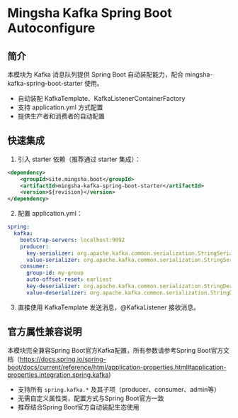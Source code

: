 # Mingsha Kafka Spring Boot Autoconfigure

## 简介

本模块为 Kafka 消息队列提供 Spring Boot 自动装配能力，配合 mingsha-kafka-spring-boot-starter 使用。

- 自动装配 KafkaTemplate、KafkaListenerContainerFactory
- 支持 application.yml 方式配置
- 提供生产者和消费者的自动配置

## 快速集成

1. 引入 starter 依赖（推荐通过 starter 集成）：

```xml
<dependency>
    <groupId>site.mingsha.boot</groupId>
    <artifactId>mingsha-kafka-spring-boot-starter</artifactId>
    <version>${revision}</version>
</dependency>
```

2. 配置 application.yml：

```yaml
spring:
  kafka:
    bootstrap-servers: localhost:9092
    producer:
      key-serializer: org.apache.kafka.common.serialization.StringSerializer
      value-serializer: org.apache.kafka.common.serialization.StringSerializer
    consumer:
      group-id: my-group
      auto-offset-reset: earliest
      key-deserializer: org.apache.kafka.common.serialization.StringDeserializer
      value-deserializer: org.apache.kafka.common.serialization.StringDeserializer
```

3. 直接使用 KafkaTemplate 发送消息，@KafkaListener 接收消息。

## 官方属性兼容说明

本模块完全兼容Spring Boot官方Kafka配置，所有参数请参考Spring Boot官方文档（https://docs.spring.io/spring-boot/docs/current/reference/html/application-properties.html#application-properties.integration.spring.kafka)

- 支持所有 `spring.kafka.*` 及其子项（producer、consumer、admin等）
- 无需自定义属性类，配置方式与Spring Boot官方一致
- 推荐结合Spring Boot官方自动装配生态使用

